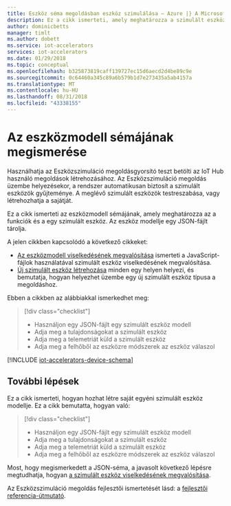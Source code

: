 ```yaml
---
title: Eszköz séma megoldásban eszköz szimulálása – Azure |} A Microsoft Docs
description: Ez a cikk ismerteti, amely meghatározza a szimulált eszköz az eszköz szimulálása megoldásban JSON-sémájában.
author: dominicbetts
manager: timlt
ms.author: dobett
ms.service: iot-accelerators
services: iot-accelerators
ms.date: 01/29/2018
ms.topic: conceptual
ms.openlocfilehash: b325873819caff139727ec15d6aecd2d4be89c9e
ms.sourcegitcommit: 0c64460a345c89a6b579b1d7e273435a5ab4157a
ms.translationtype: MT
ms.contentlocale: hu-HU
ms.lasthandoff: 08/31/2018
ms.locfileid: "43338155"
---
```

# <a name="understand-the-device-model-schema"></a>Az eszközmodell sémájának megismerése

Használhatja az Eszközszimuláció megoldásgyorsító teszt betölti az IoT Hub használó megoldások létrehozásához. Az Eszközszimuláció megoldás üzembe helyezésekor, a rendszer automatikusan biztosít a szimulált eszközök gyűjteménye. A meglévő szimulált eszközök testreszabása, vagy létrehozhatja a sajátját.

Ez a cikk ismerteti az eszközmodell sémájának, amely meghatározza az a funkciók és a egy szimulált eszköz. Az eszköz modellje egy JSON-fájlt tárolja.

A jelen cikkben kapcsolódó a következő cikkeket:

* [Az eszközmodell viselkedésének megvalósítása](iot-accelerators-device-simulation-device-behavior.md) ismerteti a JavaScript-fájlok használatával szimulált eszköz viselkedésének megvalósítása.
* [Új szimulált eszköz létrehozása](iot-accelerators-device-simulation-create-simulated-device.md) minden egy helyen helyezi, és bemutatja, hogyan helyezhet üzembe egy új szimulált eszköz típusa a megoldáshoz.

Ebben a cikkben az alábbiakkal ismerkedhet meg:

>[!div class="checklist"]
> * Használjon egy JSON-fájlt egy szimulált eszköz modell
> * Adja meg a tulajdonságokat a szimulált eszköz
> * Adja meg a telemetriát küld a szimulált eszköz
> * Adja meg a felhőből az eszközre módszerek az eszköz válaszol

[!INCLUDE [iot-accelerators-device-schema](../../includes/iot-accelerators-device-schema.md)]

## <a name="next-steps"></a>További lépések

Ez a cikk ismerteti, hogyan hozhat létre saját egyéni szimulált eszköz modellje. Ez a cikk bemutatta, hogyan való:

<!-- Repeat task list from intro -->
>[!div class="checklist"]
> * Használjon egy JSON-fájlt egy szimulált eszköz modell
> * Adja meg a tulajdonságokat a szimulált eszköz
> * Adja meg a telemetriát küld a szimulált eszköz
> * Adja meg a felhőből az eszközre módszerek az eszköz válaszol

Most, hogy megismerkedett a JSON-séma, a javasolt következő lépésre megtudhatja, hogyan [a szimulált eszköz viselkedésének megvalósítása](iot-accelerators-device-simulation-device-behavior.md).

Az Eszközszimuláció megoldás fejlesztői ismertetését lásd: a [fejlesztői referencia-útmutató](https://github.com/Azure/device-simulation-dotnet/wiki/Simulation-Service-Developer-Reference-Guide).
